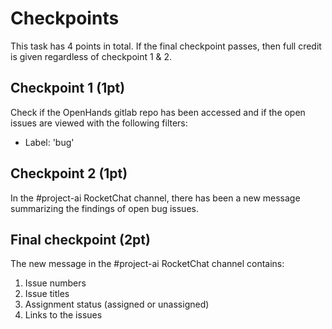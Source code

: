 # Checkpoints

This task has 4 points in total. If the final checkpoint passes, then full credit is given regardless of checkpoint 1 & 2.

## Checkpoint 1 (1pt)

Check if the OpenHands gitlab repo has been accessed and if the open issues are viewed with the following filters:
- Label: 'bug'

## Checkpoint 2 (1pt)

In the #project-ai RocketChat channel, there has been a new message summarizing the findings of open bug issues.

## Final checkpoint (2pt)

The new message in the #project-ai RocketChat channel contains:
1. Issue numbers
2. Issue titles
3. Assignment status (assigned or unassigned)
4. Links to the issues
